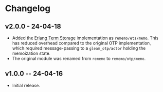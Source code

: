 # Changelog

## v2.0.0 - 24-04-18

* Added the [Erlang Term Storage](https://www.erlang.org/doc/man/ets.html) implementation as `rememo/ets/memo`.  This has reduced overhead compared to the original OTP implementation, which required message-passing to a `gleam_otp/actor` holding the memoization state.
* The original module was renamed from `rememo` to `rememo/otp/memo`.

## v1.0.0 -- 24-04-16

* Initial release.
